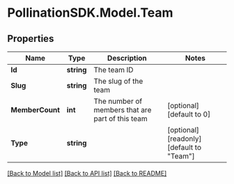 
# PollinationSDK.Model.Team

## Properties

Name | Type | Description | Notes
------------ | ------------- | ------------- | -------------
**Id** | **string** | The team ID | 
**Slug** | **string** | The slug of the team | 
**MemberCount** | **int** | The number of members that are part of this team | [optional] [default to 0]
**Type** | **string** |  | [optional] [readonly] [default to "Team"]

[[Back to Model list]](../README.md#documentation-for-models)
[[Back to API list]](../README.md#documentation-for-api-endpoints)
[[Back to README]](../README.md)

